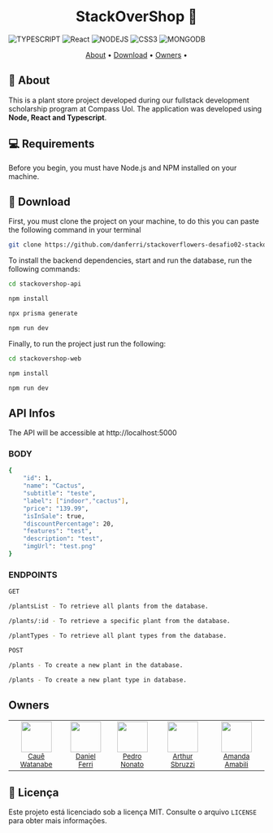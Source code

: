 <h1 align="center">
    StackOverShop 🌱
</h1>

![TYPESCRIPT](https://img.shields.io/badge/TypeScript-007ACC?style=for-the-badge&logo=typescript&logoColor=white)
![React](https://img.shields.io/badge/React-20232A?style=for-the-badge&logo=react&logoColor=61DAFB)
![NODEJS](https://img.shields.io/badge/Node%20js-339933?style=for-the-badge&logo=nodedotjs&logoColor=white)
![CSS3](https://img.shields.io/badge/CSS3-1572B6?style=for-the-badge&logo=css3&logoColor=white)
![MONGODB](https://img.shields.io/badge/MongoDB-4EA94B?style=for-the-badge&logo=mongodb&logoColor=white)


<p align="center">
 <a href="#description">About</a> • 
  <a href="#download">Download</a> •
 <a href="#owners">Owners</a> •
</p>

<h2 id="description">📌 About</h2>

This is a plant store project developed during our fullstack development scholarship program at Compass Uol. The application was developed using **Node, React and Typescript**.

## 💻 Requirements

Before you begin, you must have Node.js and NPM installed on your machine.


<h2 id="download">🚀 Download</h2>
First, you must clone the project on your machine, to do this you can paste the following command in your terminal

```bash
git clone https://github.com/danferri/stackoverflowers-desafio02-stackovershop.git

```

To install the backend dependencies, start and run the database, run the following commands:

```bash
cd stackovershop-api

npm install

npx prisma generate

npm run dev
```

Finally, to run the project just run the following:

```bash
cd stackovershop-web

npm install

npm run dev
```

## API Infos

The API will be accessible at http://localhost:5000

### BODY
```bash
{
    "id": 1,
    "name": "Cactus",
    "subtitle": "teste",
    "label": ["indoor","cactus"],
    "price": "139.99",
    "isInSale": true,
    "discountPercentage": 20,
    "features": "test",
    "description": "test",
    "imgUrl": "test.png"
}

```

### ENDPOINTS

```bash
GET

/plantsList - To retrieve all plants from the database.

/plants/:id - To retrieve a specific plant from the database.

/plantTypes - To retrieve all plant types from the database.

```

```bash
POST

/plants - To create a new plant in the database.

/plants - To create a new plant type in database.

```

<h2 id="owners">Owners</h2>

<div align="center">
  <table>
    <tr>
      <td align="center">
        <img src="https://github.com/cauewcampos.png" width="60px;" /><br />
        <sub><a href="https://github.com/cauewcampos">Cauê Watanabe</a></sub>
      </td>
      <td align="center">
        <img src="https://github.com/danferri.png" width="60px;" /><br />
        <sub><a href="https://github.com/danferri">Daniel Ferri</a></sub>
      </td>
      <td align="center">
        <img src="https://github.com/Pnonato.png" width="60px;" /><br />
        <sub><a href="https://github.com/Pnonato">Pedro Nonato</a></sub>
      </td>
      <td align="center">
        <img src="https://github.com/Arthurs08.png" width="60px;" /><br />
        <sub><a href="https://github.com/Arthurs08">Arthur Sbruzzi</a></sub>
      </td>
      <td align="center">
        <img src="https://github.com/AmandaAmabilDaSilv.png" width="60px;" /><br />
        <sub><a href="https://github.com/AmandaAmabilDaSilv">Amanda Amabili</a></sub>
      </td>
    </tr>
  </table>
</div>



## 📝 Licença

Este projeto está licenciado sob a licença MIT. Consulte o arquivo `LICENSE` para obter mais informações.